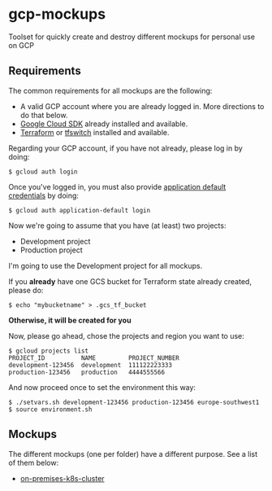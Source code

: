 # gcp-mockups
Toolset for quickly create and destroy different mockups for personal use on GCP

## Requirements
The common requirements for all mockups are the following:
- A valid GCP account where you are already logged in. More directions to do that below.
- [Google Cloud SDK](https://cloud.google.com/sdk) already installed and available.
- [Terraform](https://www.terraform.io/) or [tfswitch](https://tfswitch.warrensbox.com/) installed and available.

Regarding your GCP account, if you have not already, please log in by doing:
```Shell
$ gcloud auth login
```

Once you've logged in, you must also provide [application default credentials](https://cloud.google.com/docs/authentication/application-default-credentials) by doing:
```Shell
$ gcloud auth application-default login
```

Now we're going to assume that you have (at least) two projects:
- Development project
- Production project

I'm going to use the Development project for all mockups.

If you **already** have one GCS bucket for Terraform state already created, please do:
```Shell
$ echo "mybucketname" > .gcs_tf_bucket
```
**Otherwise, it will be created for you**

Now, please go ahead, chose the projects and region you want to use:
```Shell
$ gcloud projects list
PROJECT_ID          NAME         PROJECT_NUMBER
development-123456  development  111122223333
production-123456   production   4444555566
```
And now proceed once to set the environment this way:
```Shell
$ ./setvars.sh development-123456 production-123456 europe-southwest1
$ source environment.sh
```

## Mockups
The different mockups (one per folder) have a different purpose. See a list of them below:

- [on-premises-k8s-cluster](on-premises-k8s-cluster/)

